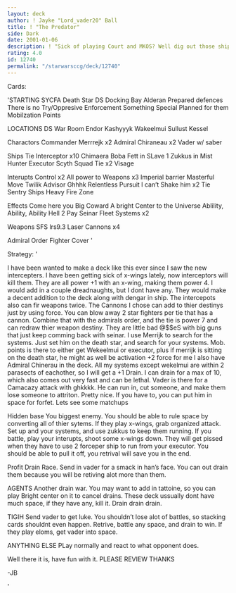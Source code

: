```yaml
---
layout: deck
author: ! Jayke "Lord_vader20" Ball
title: ! "The Predator"
side: Dark
date: 2001-01-06
description: ! "Sick of playing Court and MKOS? Well dig out those ships cause here come one Hell of a SYCFA Tie Interceptor deck."
rating: 4.0
id: 12740
permalink: "/starwarsccg/deck/12740"
---
```

Cards: 

'STARTING
SYCFA
Death Star
DS Docking Bay
Alderan
Prepared defences
There is no Try/Oppresive Enforcement
Something Special Planned for them
Mobilzation Points

LOCATIONS
DS War Room
Endor
Kashyyyk
Wakeelmui
Sullust
Kessel

Charactors
Commander Merrrejk x2
Admiral Chiraneau x2
Vader w/ saber

Ships
Tie Interceptor x10
Chimaera
Boba Fett in SLave 1
Zukkus in Mist Hunter
Executor
Scyth Squad Tie x2
Visage

Interupts
Control x2
All power to Weapons x3
Imperial barrier
Masterful Move
Twilik Advisor
Ghhhk
Relentless Pursuit
I can’t Shake him x2
Tie Sentry Ships
Heavy Fire Zone

Effects
Come here you Big Coward
A bright Center to the Universe
Ablility, Ability, Ability
Hell 2 Pay
Seinar Fleet Systems x2

Weapons
SFS lrs9.3 Laser Cannons x4

Admiral Order
Fighter Cover '

Strategy: '

I have been wanted to make a deck like this ever since I saw the new intercepters. I have been getting sick of x-wings lately, now interceptors will kill them. They are all power +1 with an x-wing, making them power 4. I would add in a couple dreadnaughts, but I dont have any. They would make a decent addition to the deck along with dengar in ship. The intercepots also can fir weapons twice. The Cannons I chose can add to thier destinys just by using force. You can blow away 2 star fighters per tie that has a cannon. Combine that with the admirals order, and the tie is power 7 and can redraw thier weapon destiny. They are little bad @$$eS with big guns that just keep comming back with seinar.
I use Merrijk to search for the systems. Just set him on the death star, and search for your systems. Mob. points is there to either get Wekeelmui or executor, plus if merrijk is sitting on the death star, he might as well be activation +2 force for me I also have Admiral Chinerau in the deck. All my systems except wekelmui are within 2 parasects of eachother, so I will get a +1 Drain. I can drain for a max of 10, which also comes out very fast and can be lethal. Vader is there for a Camacazy attack with ghkkkk. He can run in, cut someone, and make them lose someone to attriton. Pretty nice. If you have to, you can put him in space for forfet.
Lets see some matchups

Hidden base You biggest enemy. You should be able to rule space by converting all of thier sytems. If they play x-wings, grab organized attack. Set up and your systems, and use zukkus to keep them running. If you battle, play your interupts, shoot some x-wings down.  They will get pissed when they have to use 2 forceper ship to run from your executor. You should be able to pull it off, you retrival will save you in the end.

Profit Drain Race. Send in vader for a smack in han’s face. You can out drain them because you will be retiving alot more than them.

AGENTS Another drain war. You may want to add in tattoine, so you can play Bright center on it to cancel drains. These deck ussually dont have much space, if they have any, kill it. Drain drain drain.

TIGIH Send vader to get luke. You shouldn’t lose alot of battles, so stacking cards shouldnt even happen. Retrive, battle any space, and drain to win. If they play eloms, get vader into space.

ANYTHING ELSE PLay normally and react to what opponent does.

Well there it is, have fun with it.
PLEASE REVIEW THANKS

-JB

'
